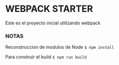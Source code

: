 
# WEBPACK STARTER

Este es el proyecto inicial utilizando webpack

###  NOTAS

Reconstruccion de modulos de Node
`$ npm install`

Para construir el build
`$ npm run build`